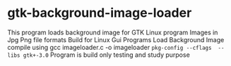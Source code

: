 # gtk-background-image-loader
This program loads background image for GTK Linux program
Images in Jpg Png file formats
Build for Linux Gui Programs
Load Background Image
compile using gcc imageloader.c -o imageloader `pkg-config --cflags  --libs gtk+-3.0`
Program is build only testing and study purpose
